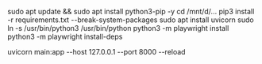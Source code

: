sudo apt update && sudo apt install python3-pip -y
cd /mnt/d/...
pip3 install -r requirements.txt --break-system-packages
sudo apt install uvicorn
sudo ln -s /usr/bin/python3 /usr/bin/python
python3 -m playwright install
python3 -m playwright install-deps


uvicorn main:app --host 127.0.0.1 --port 8000 --reload
